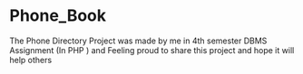 # Phone_Book
The Phone Directory Project was made by me in 4th semester DBMS Assignment (In PHP ) and Feeling proud to share this project and hope it will help others
